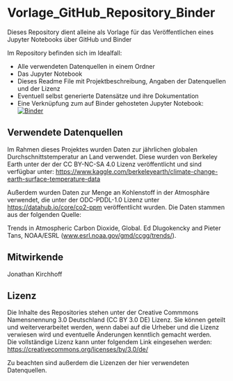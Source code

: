 # Vorlage_GitHub_Repository_Binder

Dieses Repository dient alleine als Vorlage für das Veröffentlichen eines Jupyter Notebooks über GitHub und Binder

Im Repository befinden sich im Idealfall:
* Alle verwendeten Datenquellen in einem Ordner
* Das Jupyter Notebook 
* Dieses Readme File mit Projektbeschreibung, Angaben der Datenquellen und der Lizenz
* Eventuell selbst generierte Datensätze und ihre Dokumentation
* Eine Verknüpfung zum auf Binder gehosteten Jupyter Notebook: 
[![Binder](https://mybinder.org/badge_logo.svg)](https://mybinder.org/v2/gh/JonKir/Vorlage_GitHub_Repository_Binder.git/main)

## Verwendete Datenquellen
Im Rahmen dieses Projektes wurden Daten zur jährlichen globalen Durchschnittstemperatur an Land verwendet. Diese wurden von Berkeley Earth unter der der CC BY-NC-SA 4.0 Lizenz veröffentlicht und sind verfügbar unter: https://www.kaggle.com/berkeleyearth/climate-change-earth-surface-temperature-data


Außerdem wurden Daten zur Menge an Kohlenstoff in der Atmosphäre verwendet, die unter der ODC-PDDL-1.0 Lizenz unter https://datahub.io/core/co2-ppm veröffentlicht wurden. Die Daten stammen aus der folgenden Quelle:

Trends in Atmospheric Carbon Dioxide, Global. Ed Dlugokencky and Pieter Tans, NOAA/ESRL (www.esrl.noaa.gov/gmd/ccgg/trends/).

## Mitwirkende

Jonathan Kirchhoff

## Lizenz

Die Inhalte des Repositories stehen unter der Creative Commmons Namensnennung 3.0 Deutschland (CC BY 3.0 DE) Lizenz. Sie können geteilt und weiterverarbeitet werden, wenn dabei auf die Urheber und die Lizenz verwiesen wird und eventuelle Änderungen kenntlich gemacht werden.    
Die vollständige Lizenz kann unter folgendem Link eingesehen werden:
https://creativecommons.org/licenses/by/3.0/de/

Zu beachten sind außerdem die Lizenzen der hier verwendeten Datenquellen.
